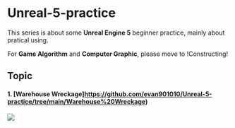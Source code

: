 # Unreal-5-practice

This series is about some  **Unreal Engine 5** beginner practice, mainly about pratical using.

For **Game Algorithm** and **Computer Graphic**, please move to !Constructing!



## Topic

#### 1. [Warehouse Wreckage]https://github.com/evan901010/Unreal-5-practice/tree/main/Warehouse%20Wreckage)

![](https://github.com/evan901010/Unreal-5-practice/blob/main/demo/Warehouse%20Wreckage.gif)
